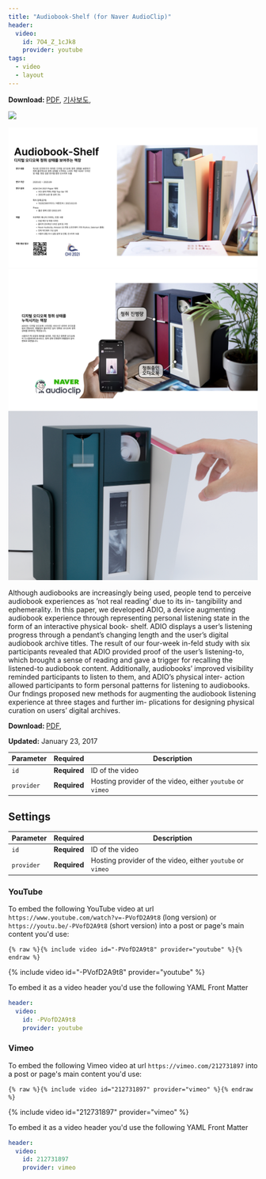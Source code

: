 ```yaml
---
title: "Audiobook-Shelf (for Naver AudioClip)"
header:
  video:
    id: 7O4_Z_1cJk8
    provider: youtube
tags:
  - video
  - layout
---
```


<!-- This post should display a **header with a responsive video**, if the theme supports it. -->

<footer class="page__meta">
  <p class="page__taxonomy">
    <strong><i class="fas fa-fw fa-tags" aria-hidden="true"></i> Download: </strong>
    <span itemprop="keywords">
      <a href="https://drive.google.com/file/d/1iMhG9OqBHti9NG055KylzMzfYmSUVkEg/view?usp=share_link" class="page__taxonomy-item p-category" rel="tag">PDF</a><span class="sep">, </span>
      <a href="http://www.ulkyung.kr/news/articleView.html?idxno=2592" class="page__taxonomy-item p-category" rel="tag">기사보도</a><span class="sep">, </span>
    </span>
  </p>
 </footer>

 ![](https://i.esdrop.com/d/ZklKfna5T3.jpg)

![](/assets/images/ADIO-0.png)
![](/assets/images/ADIO-2.png)
![](/assets/images/ADIO-3.png)


<p style="font-size:2"> Although audiobooks are increasingly being used, people tend to perceive audiobook experiences as ’not real reading’ due to its in- tangibility and ephemerality. In this paper, we developed ADIO, a device augmenting audiobook experience through representing personal listening state in the form of an interactive physical book- shelf. ADIO displays a user’s listening progress through a pendant’s changing length and the user’s digital audiobook archive titles. The result of our four-week in-feld study with six participants revealed that ADIO provided proof of the user’s listening-to, which brought a sense of reading and gave a trigger for recalling the listened-to audiobook content. Additionally, audiobooks’ improved visibility reminded participants to listen to them, and ADIO’s physical inter- action allowed participants to form personal patterns for listening to audiobooks. Our fndings proposed new methods for augmenting the audiobook listening experience at three stages and further im- plications for designing physical curation on users’ digital archives.
</p>

<footer class="page__meta">
  <p class="page__taxonomy">
    <strong><i class="fas fa-fw fa-tags" aria-hidden="true"></i> Download: </strong>
    <span itemprop="keywords">
      <a href="https://drive.google.com/file/d/1iMhG9OqBHti9NG055KylzMzfYmSUVkEg/view?usp=share_link" class="page__taxonomy-item p-category" rel="tag">PDF</a><span class="sep">, </span>
      <!-- <a href="/tags/#video" class="page__taxonomy-item p-category" rel="tag">detail</a> -->
      <!-- <a href="/tags/#layout" class="page__taxonomy-item p-category" rel="tag">layout</a><span class="sep">, </span>
      <a href="/tags/#video" class="page__taxonomy-item p-category" rel="tag">video</a> -->
    </span>
  </p>
<!-- 
  <p class="page__taxonomy">
    <strong><i class="fas fa-fw fa-folder-open" aria-hidden="true"></i> Categories: </strong>
    <span itemprop="keywords">    
      <a href="/categories/#layout" class="page__taxonomy-item p-category" rel="tag">Layout</a><span class="sep">, </span>
      <a href="/categories/#uncategorized" class="page__taxonomy-item p-category" rel="tag">Uncategorized</a>
    </span>
  </p>
   -->
  <p class="page__date"><strong><i class="fas fa-fw fa-calendar-alt" aria-hidden="true"></i> Updated:</strong> <time class="dt-published" datetime="2017-01-23T00:00:00+09:00">January 23, 2017</time></p>

 </footer>

| Parameter  | Required     | Description |
|----------  |---------     | ----------- |
| `id`       | **Required** | ID of the video |
| `provider` | **Required** | Hosting provider of the video, either `youtube` or `vimeo` |


## Settings

| Parameter  | Required     | Description |
|----------  |---------     | ----------- |
| `id`       | **Required** | ID of the video |
| `provider` | **Required** | Hosting provider of the video, either `youtube` or `vimeo` |

### YouTube

To embed the following YouTube video at url `https://www.youtube.com/watch?v=-PVofD2A9t8` (long version) or `https://youtu.be/-PVofD2A9t8` (short version) into a post or page's main content you'd use: 

```liquid
{% raw %}{% include video id="-PVofD2A9t8" provider="youtube" %}{% endraw %}
```

{% include video id="-PVofD2A9t8" provider="youtube" %}

To embed it as a video header you'd use the following YAML Front Matter

```yaml
header:
  video:
    id: -PVofD2A9t8
    provider: youtube
```

### Vimeo

To embed the following Vimeo video at url `https://vimeo.com/212731897` into a post or page's main content you'd use: 

```liquid
{% raw %}{% include video id="212731897" provider="vimeo" %}{% endraw %}
```

{% include video id="212731897" provider="vimeo" %}

To embed it as a video header you'd use the following YAML Front Matter

```yaml
header:
  video:
    id: 212731897
    provider: vimeo
```



<!-- 
## Audiobook-Shelf (for Naver AudioClip)
{% include video id="QflAEJzDn5A" provider="youtube" %} -->

